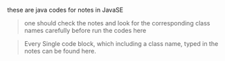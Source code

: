 these are java codes for notes in JavaSE
>one should check the notes and look for the corresponding class names carefully before run the codes here

>Every Single code block, which including a class name, typed in the notes can be found here.
